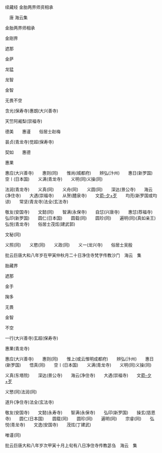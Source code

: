 续藏经   金胎两界师资相承  

　唐 海云集  

金胎两界师相承  

金刚界  

遮那  

金萨  

龙猛  

龙智  

金智  

无畏不空  

含光(保寿寺)惠朗(大兴善寺)  

天竺阿阇梨(崇福寺)  

德美　　惠谨　　俗居士赵梅  

昙贞(青龙寺)觉超(保寿寺)  

契如　　惠德  

惠果  

惠应(大兴善寺)　　惠则(同)　　惟尚(城都府)　　辨弘(汴州)　　惠日(新罗国)　　空〡(日本国)　　义满(青龙寺)　　义明(同)义操(同)  

法润(青龙寺)　　义真(同)　　义舟(同)　　义圆(同)　　深达(景公寺)　　海云(净住寺)　　大遇(崇福寺)　　从贺(醴泉寺)　　文[菀-夕+歹](同)　　均亮(新罗国或均谅)　　常坚(青龙寺)法全(玄法寺)  

敬友(安国寺)　　文懿(同)　　智满(永保寺)　　自怤(兴唐寺)　　惠怤(荐福寺)　　弘印(新罗国)　　圆仁(日本国)　　圆载(同)　　圆珍(同)　　遍明(同)(真如亲王)　　弘悦(青龙寺)　　俗居士茂炫(建武郭)  

文秘(同)  

义照(同)　　义愍(同)　　义政(同)　　义一(龙兴寺)　　俗居士吴殷  

批云巨唐大和八年岁在甲寅仲秋月二十日净住寺梵字传教沙门　海云　集  

胎藏界  

遮那  

金手  

掬多  

无畏  

金智  

不空  

一行(大兴善寺)玄超(保寿寺)  

惠果(青龙寺)  

惠应(大兴善寺)　　惠则(同)　　惟上(或云惟明成都府)　　辨弘(汴州)　　惠日(新罗国)　　悟真(同)　　空〡(日本国)　　义满(青龙寺)　　义明(同)义操(同)  

义真(东塔院)　　深达(景公寺)　　海云(净住寺)　　大遇(崇福寺)　　文[菀-夕+歹](醴泉寺)  

义慜(同)法润(同)  

道升(净住寺)法全(玄法寺)  

敬友(安国寺)　　文懿(永寿寺)　　智满(永保寺)　　弘印(新罗国)　　操玄(慈恩寺)　　圆仁(日本国)　　圆载(同)　　圆珍(同)　　遍明(同)　　宗睿(同)　　弘悦(青龙寺)　　文逸(安国寺)　　茂炫(丁建武)  

唯谨(同)  

批云巨唐大和八年岁次甲寅十月上旬有八日净住寺传教苾刍　海云　集  
